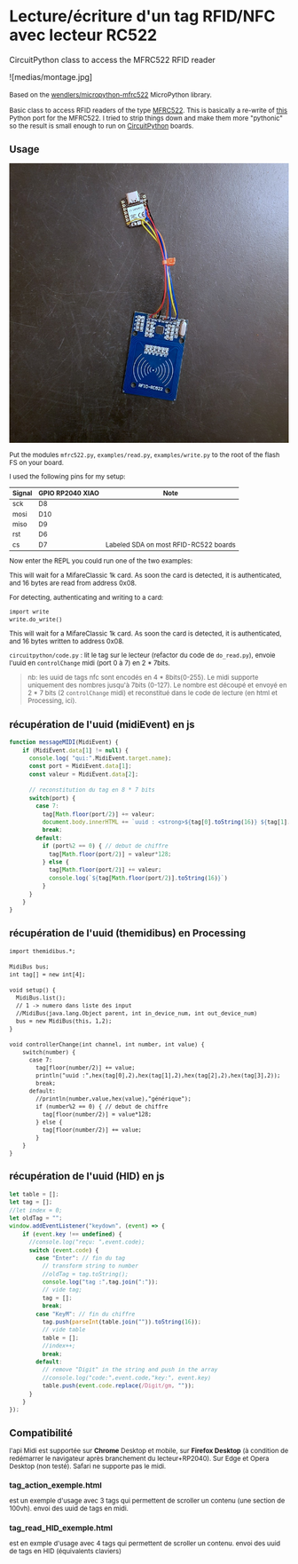 # Lecture/écriture d'un tag RFID/NFC avec lecteur RC522
CircuitPython class to access the MFRC522 RFID reader

![medias/montage.jpg]

<small>Based on the [wendlers/micropython-mfrc522](https://github.com/wendlers/micropython-mfrc522) MicroPython library.

Basic class to access RFID readers of the type [MFRC522](http://www.nxp.com/documents/data_sheet/MFRC522.pdf).
This is basically a re-write of [this](https://github.com/mxgxw/MFRC522-python) Python port for the MFRC522. I
tried to strip things down and make them more "pythonic" so the result is small enough to run on
[CircuitPython](https://github.com/adafruit/circuitpython) boards.

## Usage
![le Montage](medias/montage.jpg)

Put the modules ``mfrc522.py``, ``examples/read.py``, ``examples/write.py`` to the root of the flash FS on your board.

I used the following pins for my setup:

| Signal    | GPIO RP2040 XIAO | Note                                 |
| --------- | ---------------- | ------------------------------------ |
| sck       | D8               |                                      |
| mosi      | D10              |                                      |
| miso      | D9               |                                      |
| rst       | D6               |                                      |
| cs        | D7               |Labeled SDA on most RFID-RC522 boards |

Now enter the REPL you could run one of the two examples:

This will wait for a MifareClassic 1k card. As soon the card is detected, it is authenticated, and
16 bytes are read from address 0x08.

For detecting, authenticating and writing to a card:

    import write
    write.do_write()

This will wait for a MifareClassic 1k card. As soon the card is detected, it is authenticated, and
16 bytes written to address 0x08.

`circuitpython/code.py` :
lit le tag sur le lecteur (refactor du code de `do_read.py`), envoie l'uuid en `controlChange` midi (port 0 à 7) en 2 * 7bits.

> nb: les uuid de tags nfc sont encodés en 4 * 8bits(0-255). Le midi supporte uniquement des nombres jusqu'à 7bits (0-127). Le nombre est découpé et envoyé en 2 * 7 bits (2 `controlChange` midi) et reconstitué dans le code de lecture (en html et Processing, ici).

## récupération de l'uuid (midiEvent) en js
``` js
function messageMIDI(MidiEvent) {
    if (MidiEvent.data[1] != null) {
      console.log( "qui:",MidiEvent.target.name);
      const port = MidiEvent.data[1];
      const valeur = MidiEvent.data[2];
    
      // reconstitution du tag en 8 * 7 bits
      switch(port) {
        case 7:
          tag[Math.floor(port/2)] += valeur;
          document.body.innerHTML += `uuid : <strong>${tag[0].toString(16)} ${tag[1].toString(16)} ${tag[2].toString(16)} ${tag[3].toString(16)}</strong><br>`;
          break;
        default:
          if (port%2 == 0) { // debut de chiffre
            tag[Math.floor(port/2)] = valeur*128;
          } else {
            tag[Math.floor(port/2)] += valeur;
            console.log(`${tag[Math.floor(port/2)].toString(16)}`)
          }
      }
    }
}
```

## récupération de l'uuid (themidibus) en Processing
```processing
import themidibus.*;

MidiBus bus;
int tag[] = new int[4];

void setup() {
  MidiBus.list();
  // 1 -> numero dans liste des input
  //MidiBus(java.lang.Object parent, int in_device_num, int out_device_num)
  bus = new MidiBus(this, 1,2);
}

void controllerChange(int channel, int number, int value) {
    switch(number) {
      case 7:
        tag[floor(number/2)] += value;
        println("uuid :",hex(tag[0],2),hex(tag[1],2),hex(tag[2],2),hex(tag[3],2));
        break;
      default:
        //println(number,value,hex(value),"générique");
        if (number%2 == 0) { // debut de chiffre
          tag[floor(number/2)] = value*128;
        } else {
          tag[floor(number/2)] += value;
        }
    }
}
```

## récupération de l'uuid (HID) en js
```js
let table = [];
let tag = [];
//let index = 0;
let oldTag = "";
window.addEventListener("keydown", (event) => {
    if (event.key !== undefined) {
      //console.log("reçu: ",event.code);
      switch (event.code) {
        case "Enter": // fin du tag
          // transform string to number
          //oldTag = tag.toString();
          console.log("tag :",tag.join(":"));
          // vide tag;
          tag = [];
          break;
        case "KeyM": // fin du chiffre
          tag.push(parseInt(table.join("")).toString(16));
          // vide table
          table = [];
          //index++;
          break;
        default:
          // remove "Digit" in the string and push in the array
          //console.log("code:",event.code,"key:", event.key)
          table.push(event.code.replace(/Digit/gm, ""));
      }
    }
});
```

## Compatibilité
l'api Midi est supportée sur **Chrome** Desktop et mobile, sur **Firefox Desktop** (à condition de redémarrer le navigateur après branchement du lecteur+RP2040). Sur Edge et Opera Desktop (non testé). Safari ne supporte pas le midi.

### tag_action_exemple.html
est un exemple d'usage avec 3 tags qui permettent de scroller un contenu (une section de 100vh). envoi des uuid de tags en midi.

### tag_read_HID_exemple.html
est en exmple d'usage avec 4 tags qui permettent de scroller un contenu. envoi des uuid de tags en HID (équivalents claviers)
